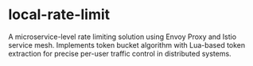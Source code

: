 # local-rate-limit
A microservice-level rate limiting solution using Envoy Proxy and Istio service mesh. Implements token bucket algorithm with Lua-based token extraction for precise per-user traffic control in distributed systems.
